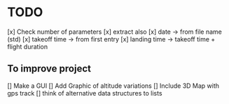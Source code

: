 # TODO

[x] Check number of parameters
[x] extract also
    [x] date -> from file name (std)
    [x] takeoff time -> from first entry
    [x] landing time -> takeoff time + flight duration

## To improve project

[] Make a GUI
[] Add Graphic of altitude variations
[] Include 3D Map with gps track
[] think of alternative data structures to lists
